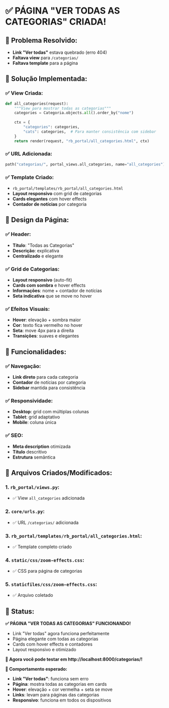 # ✅ PÁGINA "VER TODAS AS CATEGORIAS" CRIADA!

## 🎯 **Problema Resolvido:**
- **Link "Ver todas"** estava quebrado (erro 404)
- **Faltava view** para `/categorias/`
- **Faltava template** para a página

## 🔧 **Solução Implementada:**

### **✅ View Criada:**
```python
def all_categories(request):
    """View para mostrar todas as categorias"""
    categories = Categoria.objects.all().order_by("nome")
    
    ctx = {
        "categories": categories,
        "cats": categories,  # Para manter consistência com sidebar
    }
    return render(request, "rb_portal/all_categories.html", ctx)
```

### **✅ URL Adicionada:**
```python
path("categorias/", portal_views.all_categories, name="all_categories"),
```

### **✅ Template Criado:**
- `rb_portal/templates/rb_portal/all_categories.html`
- **Layout responsivo** com grid de categorias
- **Cards elegantes** com hover effects
- **Contador de notícias** por categoria

## 🎨 **Design da Página:**

### **✅ Header:**
- **Título**: "Todas as Categorias"
- **Descrição**: explicativa
- **Centralizado** e elegante

### **✅ Grid de Categorias:**
- **Layout responsivo** (auto-fit)
- **Cards com sombra** e hover effects
- **Informações**: nome + contador de notícias
- **Seta indicativa** que se move no hover

### **✅ Efeitos Visuais:**
- **Hover**: elevação + sombra maior
- **Cor**: texto fica vermelho no hover
- **Seta**: move 4px para a direita
- **Transições**: suaves e elegantes

## 🚀 **Funcionalidades:**

### **✅ Navegação:**
- **Link direto** para cada categoria
- **Contador** de notícias por categoria
- **Sidebar** mantida para consistência

### **✅ Responsividade:**
- **Desktop**: grid com múltiplas colunas
- **Tablet**: grid adaptativo
- **Mobile**: coluna única

### **✅ SEO:**
- **Meta description** otimizada
- **Título** descritivo
- **Estrutura** semântica

## 🔧 **Arquivos Criados/Modificados:**

### **1. `rb_portal/views.py`:**
- ✅ View `all_categories` adicionada

### **2. `core/urls.py`:**
- ✅ URL `/categorias/` adicionada

### **3. `rb_portal/templates/rb_portal/all_categories.html`:**
- ✅ Template completo criado

### **4. `static/css/zoom-effects.css`:**
- ✅ CSS para página de categorias

### **5. `staticfiles/css/zoom-effects.css`:**
- ✅ Arquivo coletado

## 🎉 **Status:**
**✅ PÁGINA "VER TODAS AS CATEGORIAS" FUNCIONANDO!**

- Link "Ver todas" agora funciona perfeitamente
- Página elegante com todas as categorias
- Cards com hover effects e contadores
- Layout responsivo e otimizado

**🚀 Agora você pode testar em http://localhost:8000/categorias/!**

**📝 Comportamento esperado:**
- **Link "Ver todas"**: funciona sem erro
- **Página**: mostra todas as categorias em cards
- **Hover**: elevação + cor vermelha + seta se move
- **Links**: levam para páginas das categorias
- **Responsivo**: funciona em todos os dispositivos
